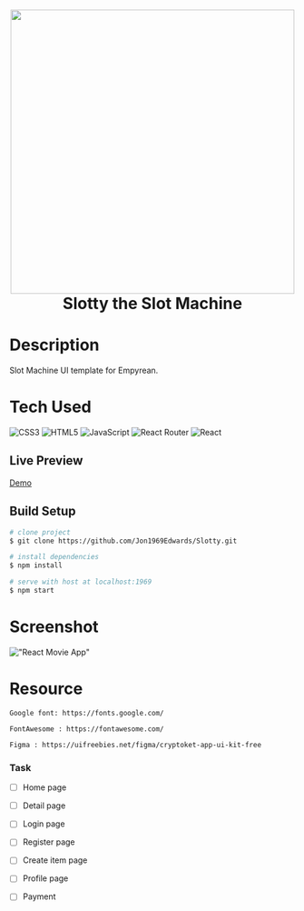 <div align="center">
      <h1> <img src="https://www.thewindowsclub.com/wp-content/uploads/2021/03/Etherium.png" width="500px"><br/>Slotty the Slot Machine</h1>
     </div>

# Description
Slot Machine UI template for Empyrean.


# Tech Used
 ![CSS3](https://img.shields.io/badge/css3-%231572B6.svg?style=for-the-badge&logo=css3&logoColor=white) ![HTML5](https://img.shields.io/badge/html5-%23E34F26.svg?style=for-the-badge&logo=html5&logoColor=white) ![JavaScript](https://img.shields.io/badge/javascript-%23323330.svg?style=for-the-badge&logo=javascript&logoColor=%23F7DF1E) ![React Router](https://img.shields.io/badge/React_Router-CA4245?style=for-the-badge&logo=react-router&logoColor=white) ![React](https://img.shields.io/badge/react-%2320232a.svg?style=for-the-badge&logo=react&logoColor=%2361DAFB)
      
## Live Preview
[Demo](https://unrivaled-kitten-dd924f.netlify.app/)

## Build Setup

``` bash
# clone project
$ git clone https://github.com/Jon1969Edwards/Slotty.git

# install dependencies
$ npm install

# serve with host at localhost:1969
$ npm start
```

# Screenshot
!["React Movie App"](https://raw.githubusercontent.com/Jon1969Edwards/Slotty/main/src/assets/ss1.png)

# Resource

    Google font: https://fonts.google.com/
    
    FontAwesome : https://fontawesome.com/
    
    Figma : https://uifreebies.net/figma/cryptoket-app-ui-kit-free
    

### Task
- [ ] Home page
- [ ] Detail page
- [ ] Login page
- [ ] Register page
- [ ] Create item page
- [ ] Profile page
- [ ] Payment

 
